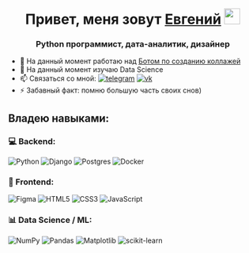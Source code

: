 <h1 align="center">Привет, меня зовут <a href="https://t.me/evgeniy_warer" target="_blank">Евгений</a> 
<img src="https://github.com/blackcater/blackcater/raw/main/images/Hi.gif" height="32"/></h1>
<h3 align="center">Python программист, дата-аналитик, дизайнер</h3>


- 🔭 На данный момент работаю над <a href="https://github.com/WarerCode/collage-bot/" target="_blank">Ботом по созданию коллажей</a> 
- 🌱 На данный момент изучаю Data Science 
- 📫 Связаться со мной: <a href="https://t.me/evgeniy_warer" target="_blank">![telegram](https://github.com/user-attachments/assets/deebd7c2-a896-492d-9507-738b343f03de)</a> <a href="https://vk.com/evvgeenii" target="_blank">![vk](https://github.com/user-attachments/assets/6ef1f1ab-a764-4e35-97ea-5533e9b941b7)</a>
- ⚡ Забавный факт: помню большую часть своих снов)


## Владею навыками: 
### 💻 Backend:
![Python](https://img.shields.io/badge/python-3670A0?style=for-the-badge&logo=python&logoColor=ffdd54)
![Django](https://img.shields.io/badge/django-%23092E20.svg?style=for-the-badge&logo=django&logoColor=white)
![Postgres](https://img.shields.io/badge/postgres-%23316192.svg?style=for-the-badge&logo=postgresql&logoColor=white)
![Docker](https://img.shields.io/badge/docker-%230db7ed.svg?style=for-the-badge&logo=docker&logoColor=white)
### 🎨 Frontend:
![Figma](https://img.shields.io/badge/figma-%23F24E1E.svg?style=for-the-badge&logo=figma&logoColor=white)
![HTML5](https://img.shields.io/badge/html5-%23E34F26.svg?style=for-the-badge&logo=html5&logoColor=white)
![CSS3](https://img.shields.io/badge/css3-%231572B6.svg?style=for-the-badge&logo=css3&logoColor=white)
![JavaScript](https://img.shields.io/badge/javascript-%23323330.svg?style=for-the-badge&logo=javascript&logoColor=%23F7DF1E)
### 📊 Data Science / ML:
![NumPy](https://img.shields.io/badge/numpy-%23013243.svg?style=for-the-badge&logo=numpy&logoColor=white)
![Pandas](https://img.shields.io/badge/pandas-%23150458.svg?style=for-the-badge&logo=pandas&logoColor=white)
![Matplotlib](https://img.shields.io/badge/Matplotlib-%23ffffff.svg?style=for-the-badge&logo=Matplotlib&logoColor=black)
![scikit-learn](https://img.shields.io/badge/scikit--learn-%23F7931E.svg?style=for-the-badge&logo=scikit-learn&logoColor=white)
